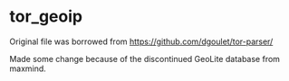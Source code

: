 # tor_geoip

Original file was borrowed from https://github.com/dgoulet/tor-parser/

Made some change because of the discontinued GeoLite database from maxmind.
